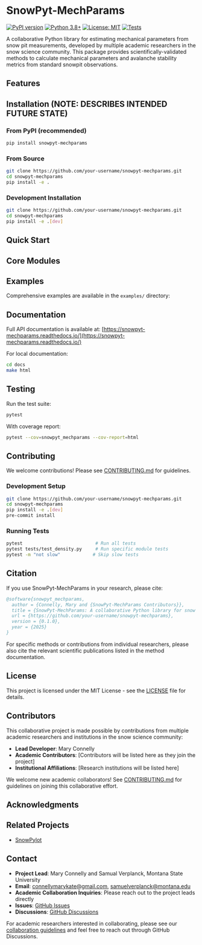 # SnowPyt-MechParams

[![PyPI version](https://badge.fury.io/py/snowpyt-mechparams.svg)](https://badge.fury.io/py/snowpyt-mechparams)
[![Python 3.8+](https://img.shields.io/badge/python-3.8+-blue.svg)](https://www.python.org/downloads/)
[![License: MIT](https://img.shields.io/badge/License-MIT-yellow.svg)](https://opensource.org/licenses/MIT)
[![Tests](https://github.com/your-username/snowpyt-mechparams/workflows/Tests/badge.svg)](https://github.com/your-username/snowpyt-mechparams/actions)

A collaborative Python library for estimating mechanical parameters from snow pit measurements, developed by multiple academic researchers in the snow science community. This package provides scientifically-validated methods to calculate mechanical parameters and avalanche stability metrics from standard snowpit observations.

## Features

## Installation (NOTE: DESCRIBES INTENDED FUTURE STATE)

### From PyPI (recommended)
```bash
pip install snowpyt-mechparams
```

### From Source
```bash
git clone https://github.com/your-username/snowpyt-mechparams.git
cd snowpyt-mechparams
pip install -e .
```

### Development Installation
```bash
git clone https://github.com/your-username/snowpyt-mechparams.git
cd snowpyt-mechparams
pip install -e .[dev]
```

## Quick Start


## Core Modules

## Examples

Comprehensive examples are available in the `examples/` directory:


## Documentation

Full API documentation is available at: [https://snowpyt-mechparams.readthedocs.io/](https://snowpyt-mechparams.readthedocs.io/)

For local documentation:
```bash
cd docs
make html
```

## Testing

Run the test suite:
```bash
pytest
```

With coverage report:
```bash
pytest --cov=snowpyt_mechparams --cov-report=html
```

## Contributing

We welcome contributions! Please see [CONTRIBUTING.md](CONTRIBUTING.md) for guidelines.

### Development Setup
```bash
git clone https://github.com/your-username/snowpyt-mechparams.git
cd snowpyt-mechparams
pip install -e .[dev]
pre-commit install
```

### Running Tests
```bash
pytest                           # Run all tests
pytest tests/test_density.py     # Run specific module tests
pytest -m "not slow"            # Skip slow tests
```

## Citation

If you use SnowPyt-MechParams in your research, please cite:

```bibtex
@software{snowpyt_mechparams,
  author = {Connelly, Mary and {SnowPyt-MechParams Contributors}},
  title = {SnowPyt-MechParams: A collaborative Python library for snow mechanical parameter estimation},
  url = {https://github.com/your-username/snowpyt-mechparams},
  version = {0.1.0},
  year = {2025}
}
```

For specific methods or contributions from individual researchers, please also cite the relevant scientific publications listed in the method documentation.

## License

This project is licensed under the MIT License - see the [LICENSE](LICENSE) file for details.

## Contributors

This collaborative project is made possible by contributions from multiple academic researchers and institutions in the snow science community:

- **Lead Developer**: Mary Connelly
- **Academic Contributors**: [Contributors will be listed here as they join the project]
- **Institutional Affiliations**: [Research institutions will be listed here]

We welcome new academic collaborators! See [CONTRIBUTING.md](CONTRIBUTING.md) for guidelines on joining this collaborative effort.

## Acknowledgments


## Related Projects

- [SnowPylot](https://github.com/connellymk/snowpylot) 

## Contact

- **Project Lead**: Mary Connelly and Samual Verplanck, Montana State University
- **Email**: connellymarykate@gmail.com, samuelverplanck@montana.edu
- **Academic Collaboration Inquiries**: Please reach out to the project leads directly
- **Issues**: [GitHub Issues](https://github.com/your-username/snowpyt-mechparams/issues)
- **Discussions**: [GitHub Discussions](https://github.com/your-username/snowpyt-mechparams/discussions)

For academic researchers interested in collaborating, please see our [collaboration guidelines](CONTRIBUTING.md#scientific-contributions) and feel free to reach out through GitHub Discussions.
